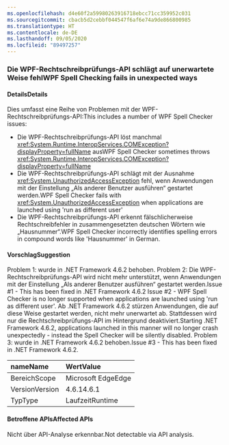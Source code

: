 ```yaml
---
ms.openlocfilehash: d4e60f2a59980263916718ebcc71cc359952c031
ms.sourcegitcommit: cbacb5d2cebbf044547f6af6e74a9de866800985
ms.translationtype: HT
ms.contentlocale: de-DE
ms.lasthandoff: 09/05/2020
ms.locfileid: "89497257"
---
```

### <a name="wpf-spell-checking-fails-in-unexpected-ways"></a><span data-ttu-id="950cc-101">Die WPF-Rechtschreibprüfungs-API schlägt auf unerwartete Weise fehl</span><span class="sxs-lookup"><span data-stu-id="950cc-101">WPF Spell Checking fails in unexpected ways</span></span>

#### <a name="details"></a><span data-ttu-id="950cc-102">Details</span><span class="sxs-lookup"><span data-stu-id="950cc-102">Details</span></span>

<span data-ttu-id="950cc-103">Dies umfasst eine Reihe von Problemen mit der WPF-Rechtschreibprüfungs-API:</span><span class="sxs-lookup"><span data-stu-id="950cc-103">This includes a number of WPF Spell Checker issues:</span></span><ul><li><span data-ttu-id="950cc-104">Die WPF-Rechtschreibprüfungs-API löst manchmal <xref:System.Runtime.InteropServices.COMException?displayProperty=fullName> aus</span><span class="sxs-lookup"><span data-stu-id="950cc-104">WPF Spell Checker sometimes throws <xref:System.Runtime.InteropServices.COMException?displayProperty=fullName></span></span></li><li><span data-ttu-id="950cc-105">Die WPF-Rechtschreibprüfungs-API schlägt mit der Ausnahme <xref:System.UnauthorizedAccessException> fehl, wenn Anwendungen mit der Einstellung „Als anderer Benutzer ausführen“ gestartet werden.</span><span class="sxs-lookup"><span data-stu-id="950cc-105">WPF Spell Checker fails with <xref:System.UnauthorizedAccessException> when applications are launched using 'run as different user'</span></span></li><li><span data-ttu-id="950cc-106">Die WPF-Rechtschreibprüfungs-API erkennt fälschlicherweise Rechtschreibfehler in zusammengesetzten deutschen Wörtern wie „Hausnummer“.</span><span class="sxs-lookup"><span data-stu-id="950cc-106">WPF Spell Checker incorrectly identifies spelling errors in compound words like 'Hausnummer' in German.</span></span></li></ul>

#### <a name="suggestion"></a><span data-ttu-id="950cc-107">Vorschlag</span><span class="sxs-lookup"><span data-stu-id="950cc-107">Suggestion</span></span>

<span data-ttu-id="950cc-108">Problem 1: wurde in .NET Framework 4.6.2 behoben. Problem 2: Die WPF-Rechtschreibprüfungs-API wird nicht mehr unterstützt, wenn Anwendungen mit der Einstellung „Als anderer Benutzer ausführen“ gestartet werden.</span><span class="sxs-lookup"><span data-stu-id="950cc-108">Issue #1 - This has been fixed in .NET Framework 4.6.2 Issue #2 - WPF Spell Checker is no longer supported when applications are launched using 'run as different user'.</span></span> <span data-ttu-id="950cc-109">Ab .NET Framework 4.6.2 stürzen Anwendungen, die auf diese Weise gestartet werden, nicht mehr unerwartet ab. Stattdessen wird nur die Rechtschreibprüfungs-API im Hintergrund deaktiviert.</span><span class="sxs-lookup"><span data-stu-id="950cc-109">Starting .NET Framework 4.6.2, applications launched in this manner will no longer crash unexpectedly - instead the Spell Checker will be silently disabled.</span></span> <span data-ttu-id="950cc-110">Problem 3: wurde in .NET Framework 4.6.2 behoben.</span><span class="sxs-lookup"><span data-stu-id="950cc-110">Issue #3 - This has been fixed in .NET Framework 4.6.2.</span></span>

| <span data-ttu-id="950cc-111">name</span><span class="sxs-lookup"><span data-stu-id="950cc-111">Name</span></span>    | <span data-ttu-id="950cc-112">Wert</span><span class="sxs-lookup"><span data-stu-id="950cc-112">Value</span></span>       |
|:--------|:------------|
| <span data-ttu-id="950cc-113">Bereich</span><span class="sxs-lookup"><span data-stu-id="950cc-113">Scope</span></span>   |<span data-ttu-id="950cc-114">Microsoft Edge</span><span class="sxs-lookup"><span data-stu-id="950cc-114">Edge</span></span>|
|<span data-ttu-id="950cc-115">Version</span><span class="sxs-lookup"><span data-stu-id="950cc-115">Version</span></span>|<span data-ttu-id="950cc-116">4.6.1</span><span class="sxs-lookup"><span data-stu-id="950cc-116">4.6.1</span></span>|
|<span data-ttu-id="950cc-117">Typ</span><span class="sxs-lookup"><span data-stu-id="950cc-117">Type</span></span>|<span data-ttu-id="950cc-118">Laufzeit</span><span class="sxs-lookup"><span data-stu-id="950cc-118">Runtime</span></span>|

#### <a name="affected-apis"></a><span data-ttu-id="950cc-119">Betroffene APIs</span><span class="sxs-lookup"><span data-stu-id="950cc-119">Affected APIs</span></span>

<span data-ttu-id="950cc-120">Nicht über API-Analyse erkennbar.</span><span class="sxs-lookup"><span data-stu-id="950cc-120">Not detectable via API analysis.</span></span>

<!--

#### Affected APIs

Not detectable via API analysis.

-->
